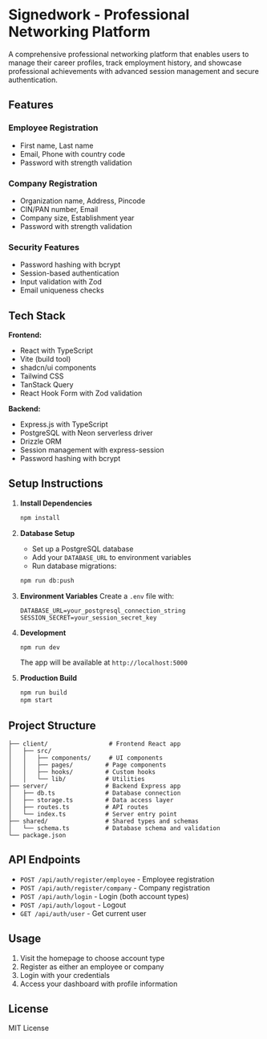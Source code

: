 # Signedwork - Professional Networking Platform

A comprehensive professional networking platform that enables users to manage their career profiles, track employment history, and showcase professional achievements with advanced session management and secure authentication.

## Features

### Employee Registration
- First name, Last name
- Email, Phone with country code
- Password with strength validation

### Company Registration  
- Organization name, Address, Pincode
- CIN/PAN number, Email
- Company size, Establishment year
- Password with strength validation

### Security Features
- Password hashing with bcrypt
- Session-based authentication
- Input validation with Zod
- Email uniqueness checks

## Tech Stack

**Frontend:**
- React with TypeScript
- Vite (build tool)
- shadcn/ui components
- Tailwind CSS
- TanStack Query
- React Hook Form with Zod validation

**Backend:**
- Express.js with TypeScript
- PostgreSQL with Neon serverless driver
- Drizzle ORM
- Session management with express-session
- Password hashing with bcrypt

## Setup Instructions

1. **Install Dependencies**
   ```bash
   npm install
   ```

2. **Database Setup**
   - Set up a PostgreSQL database
   - Add your `DATABASE_URL` to environment variables
   - Run database migrations:
   ```bash
   npm run db:push
   ```

3. **Environment Variables**
   Create a `.env` file with:
   ```
   DATABASE_URL=your_postgresql_connection_string
   SESSION_SECRET=your_session_secret_key
   ```

4. **Development**
   ```bash
   npm run dev
   ```
   The app will be available at `http://localhost:5000`

5. **Production Build**
   ```bash
   npm run build
   npm start
   ```

## Project Structure

```
├── client/                 # Frontend React app
│   ├── src/
│   │   ├── components/     # UI components
│   │   ├── pages/         # Page components
│   │   ├── hooks/         # Custom hooks
│   │   └── lib/           # Utilities
├── server/                # Backend Express app
│   ├── db.ts              # Database connection
│   ├── storage.ts         # Data access layer
│   ├── routes.ts          # API routes
│   └── index.ts           # Server entry point
├── shared/                # Shared types and schemas
│   └── schema.ts          # Database schema and validation
└── package.json
```

## API Endpoints

- `POST /api/auth/register/employee` - Employee registration
- `POST /api/auth/register/company` - Company registration
- `POST /api/auth/login` - Login (both account types)
- `POST /api/auth/logout` - Logout
- `GET /api/auth/user` - Get current user

## Usage

1. Visit the homepage to choose account type
2. Register as either an employee or company
3. Login with your credentials
4. Access your dashboard with profile information

## License

MIT License